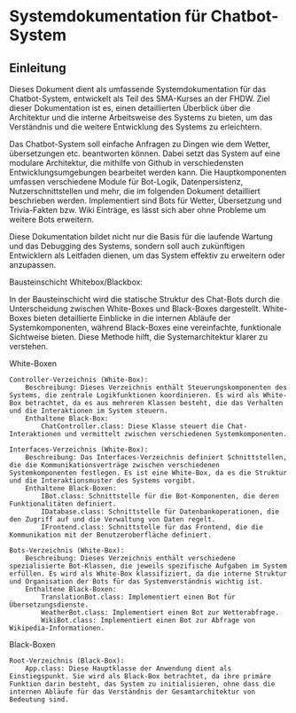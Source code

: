 # Systemdokumentation für Chatbot-System

## Einleitung

Dieses Dokument dient als umfassende Systemdokumentation für das Chatbot-System, entwickelt als Teil des SMA-Kurses an der FHDW. Ziel dieser Dokumentation ist es, einen detaillierten Überblick über die Architektur und die interne Arbeitsweise des Systems zu bieten, um das Verständnis und die weitere Entwicklung des Systems zu erleichtern.

Das Chatbot-System soll einfache Anfragen zu Dingen wie dem Wetter, übersetzungen etc. beantworten können. Dabei setzt das System auf eine modulare Architektur, die mithilfe von Github in verschiedensten Entwicklungsumgebungen bearbeitet werden kann. Die Hauptkomponenten umfassen verschiedene Module für Bot-Logik, Datenpersistenz, Nutzerschnittstellen und mehr, die im folgenden Dokument detailliert beschrieben werden. Implementiert sind Bots für Wetter, Übersetzung und Trivia-Fakten bzw. Wiki Einträge, es lässt sich aber ohne Probleme um weitere Bots erweitern.

Diese Dokumentation bildet nicht nur die Basis für die laufende Wartung und das Debugging des Systems, sondern soll auch zukünftigen Entwicklern als Leitfaden dienen, um das System effektiv zu erweitern oder anzupassen.

Bausteinschicht Whitebox/Blackbox:

In der Bausteinschicht wird die statische Struktur des Chat-Bots durch die Unterscheidung zwischen White-Boxes und Black-Boxes dargestellt. White-Boxes bieten detaillierte Einblicke in die internen Abläufe der Systemkomponenten, während Black-Boxes eine vereinfachte, funktionale Sichtweise bieten. Diese Methode hilft, die Systemarchitektur klarer zu verstehen.

White-Boxen

    Controller-Verzeichnis (White-Box):
        Beschreibung: Dieses Verzeichnis enthält Steuerungskomponenten des Systems, die zentrale Logikfunktionen koordinieren. Es wird als White-Box betrachtet, da es aus mehreren Klassen besteht, die das Verhalten und die Interaktionen im System steuern.
        Enthaltene Black-Box:
            ChatController.class: Diese Klasse steuert die Chat-Interaktionen und vermittelt zwischen verschiedenen Systemkomponenten.

    Interfaces-Verzeichnis (White-Box):
        Beschreibung: Das Interfaces-Verzeichnis definiert Schnittstellen, die die Kommunikationsverträge zwischen verschiedenen Systemkomponenten festlegen. Es ist eine White-Box, da es die Struktur und die Interaktionsmuster des Systems vorgibt.
        Enthaltene Black-Boxen:
            IBot.class: Schnittstelle für die Bot-Komponenten, die deren Funktionalitäten definiert.
            IDatabase.class: Schnittstelle für Datenbankoperationen, die den Zugriff auf und die Verwaltung von Daten regelt.
            IFrontend.class: Schnittstelle für das Frontend, die die Kommunikation mit der Benutzeroberfläche definiert.

    Bots-Verzeichnis (White-Box):
        Beschreibung: Dieses Verzeichnis enthält verschiedene spezialisierte Bot-Klassen, die jeweils spezifische Aufgaben im System erfüllen. Es wird als White-Box klassifiziert, da die interne Struktur und Organisation der Bots für das Systemverständnis wichtig ist.
        Enthaltene Black-Boxen:
            TranslationBot.class: Implementiert einen Bot für Übersetzungsdienste.
            WeatherBot.class: Implementiert einen Bot zur Wetterabfrage.
            WikiBot.class: Implementiert einen Bot zur Abfrage von Wikipedia-Informationen.

Black-Boxen

    Root-Verzeichnis (Black-Box):
        App.class: Diese Hauptklasse der Anwendung dient als Einstiegspunkt. Sie wird als Black-Box betrachtet, da ihre primäre Funktion darin besteht, das System zu initialisieren, ohne dass die internen Abläufe für das Verständnis der Gesamtarchitektur von Bedeutung sind.
